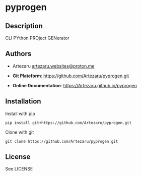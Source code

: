 # pyprogen

## Description

CLI PYthon PROject GENerator

## Authors

- Artezaru <artezaru.websites@proton.me>

- **Git Plateform**: https://github.com/Artezaru/pyprogen.git
- **Online Documentation**: https://Artezaru.github.io/pyprogen

## Installation

Install with pip

```
pip install git+https://github.com/Artezaru/pyprogen.git
```

Clone with git

```
git clone https://github.com/Artezaru/pyprogen.git
```

## License

See LICENSE
